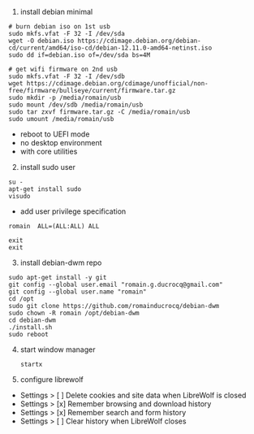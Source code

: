 1. install debian minimal
  ```
  # burn debian iso on 1st usb
  sudo mkfs.vfat -F 32 -I /dev/sda
  wget -O debian.iso https://cdimage.debian.org/debian-cd/current/amd64/iso-cd/debian-12.11.0-amd64-netinst.iso
  sudo dd if=debian.iso of=/dev/sda bs=4M

  # get wifi firmware on 2nd usb
  sudo mkfs.vfat -F 32 -I /dev/sdb
  wget https://cdimage.debian.org/cdimage/unofficial/non-free/firmware/bullseye/current/firmware.tar.gz
  sudo mkdir -p /media/romain/usb
  sudo mount /dev/sdb /media/romain/usb
  sudo tar zxvf firmware.tar.gz -C /media/romain/usb
  sudo umount /media/romain/usb  
  ```
  - reboot to UEFI mode
  - no desktop environment
  - with core utilities 

2. install sudo user
  ```
  su -
  apt-get install sudo
  visudo
  ```
  - add user privilege specification
  ```
  romain  ALL=(ALL:ALL) ALL
  ```
  ```
  exit
  exit
  ```

3. install debian-dwm repo
  ```
  sudo apt-get install -y git
  git config --global user.email "romain.g.ducrocq@gmail.com"
  git config --global user.name "romain"
  cd /opt
  sudo git clone https://github.com/romainducrocq/debian-dwm
  sudo chown -R romain /opt/debian-dwm
  cd debian-dwm
  ./install.sh
  sudo reboot
  ```

4. start window manager
   ```
   startx
   ```

5. configure librewolf
  - Settings > [ ] Delete cookies and site data when LibreWolf is closed
  - Settings > [x] Remember browsing and download history
  - Settings > [x] Remember search and form history
  - Settings > [ ] Clear history when LibreWolf closes

